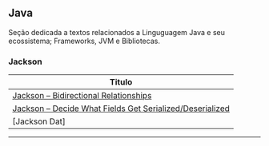## Java

Seção dedicada a textos relacionados a Linguguagem Java e seu ecossistema; Frameworks, JVM e Bibliotecas.

### Jackson

| **Titulo**  |
|---|
|[Jackson – Bidirectional Relationships]|
|[Jackson – Decide What Fields Get Serialized/Deserialized]|
|[Jackson Dat]|
------------


[Jackson – Bidirectional Relationships
]: <https://www.baeldung.com/jackson-bidirectional-relationships-and-infinite-recursion>
[Jackson – Decide What Fields Get Serialized/Deserialized
]:<https://www.baeldung.com/jackson-field-serializable-deserializable-or-not>
[Jackson Date]: <https://www.baeldung.com/jackson-serialize-dates>
